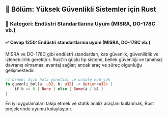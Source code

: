 ## 📘 Bölüm: Yüksek Güvenlikli Sistemler için Rust
### 🔹 Kategori: Endüstri Standartlarına Uyum (MISRA, DO-178C vb.)
#### ✅ Cevap 1250: Endüstri standartlarına uyum (MISRA, DO-178C vb.)

MISRA ve DO-178C gibi endüstri standartları, katı güvenlik, güvenilirlik ve izlenebilirlik gerektirir. Rust'ın güçlü tip sistemi, bellek güvenliği ve tanımsız davranış olmaması avantaj sağlar; ancak araç ve süreç olgunluğu gelişmektedir.

```rust
// Örnek: Açık hata yönetimi ve unsafe kod yok
fn guvenli_bol(a: u32, b: u32) -> Option<u32> {
    if b == 0 { None } else { Some(a / b) }
}
```

En iyi uygulamaları takip etmek ve statik analiz araçları kullanmak, Rust projelerinde uyumu kolaylaştırır.
